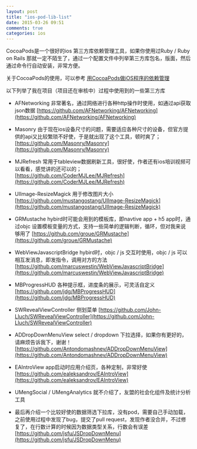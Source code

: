 ```yaml
---
layout: post
title: "ios-pod-lib-list"
date: 2015-03-26 09:51
comments: true
categories: ios
---
```



CocoaPods是一个很好的ios 第三方库依赖管理工具，如果你使用过Ruby / Ruby on Rails 那就一定不陌生了，通过一个配置文件中列举第三方库包名，版面，然后通过命令行自动安装，非常方便。

关于CocoaPods的使用，可以参考 [用CocoaPods做iOS程序的依赖管理](http://blog.devtang.com/blog/2014/05/25/use-cocoapod-to-manage-ios-lib-dependency/)

以下列举了我在项目（项目还在审核中）过程中使用到的一些第三方库

* AFNetworking 非常著名，通过网络进行各种http操作时使用，如通过api获取json数据 [https://github.com/AFNetworking/AFNetworking](https://github.com/AFNetworking/AFNetworking)

* Masonry 由于现在ios设备尺寸的问题，需要适应各种尺寸的设备，但官方提供的api又比较繁琐不好使，于是就出现了这个工具，顿时爽了； [https://github.com/Masonry/Masonry](https://github.com/Masonry/Masonry) 

* MJRefresh 常用于tableview数据刷新工具，很好使，作者还有ios培训视频可以看看，感觉讲的还可以的； [https://github.com/CoderMJLee/MJRefresh](https://github.com/CoderMJLee/MJRefresh) 

* UIImage-ResizeMagick 用于修改图片大小 [https://github.com/mustangostang/UIImage-ResizeMagick](https://github.com/mustangostang/UIImage-ResizeMagick)

* GRMustache hybird时可能会用到的模板库，即navtive app + h5 app时，通过objc 设置模板变量的方式，支持一些简单的逻辑判断，循环，但对我来说够用了 [https://github.com/groue/GRMustache](https://github.com/groue/GRMustache)

* WebViewJavascriptBridge hybird时，objc / js 交互时使用，objc / js 可以相互发消息，即发指令，调用对方的方法 [https://github.com/marcuswestin/WebViewJavascriptBridge](https://github.com/marcuswestin/WebViewJavascriptBridge)

* MBProgressHUD 各种提示框，进度条的展示，可灵活自定义 [https://github.com/jdg/MBProgressHUD](https://github.com/jdg/MBProgressHUD) 

* SWRevealViewController 侧划菜单 [https://github.com/John-Lluch/SWRevealViewController](https://github.com/John-Lluch/SWRevealViewController)

* ADDropDownMenuView select / dropdown 下拉选择，如果你有更好的，请麻烦告诉我下，谢谢！ [https://github.com/Antondomashnev/ADDropDownMenuView](https://github.com/Antondomashnev/ADDropDownMenuView)

* EAIntroView app启动时应用介绍页，各种定制，非常好使 [https://github.com/ealeksandrov/EAIntroView](https://github.com/ealeksandrov/EAIntroView)

* UMengSocial / UMengAnalytics 就不介绍了，友盟的社会化组件及统计分析工具

* 最后再介绍一个比较好使的数据筛选下拉库，没有pod，需要自己手动加载，之前使用过程中发现了bug，提交了pull request，发现作者没合并，不过修复了，在行数计算的时候因为数据类型关系，行数会有误差 [https://github.com/jsfu/JSDropDownMenu](https://github.com/jsfu/JSDropDownMenu)